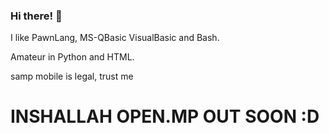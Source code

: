 ### Hi there! 👋

I like PawnLang, MS-QBasic VisualBasic and Bash.

Amateur in Python and HTML.


samp mobile is legal, trust me

# INSHALLAH OPEN.MP OUT SOON :D
